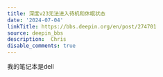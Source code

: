 ```yaml
---
title: 深度v23无法进入待机和休眠状态
date: '2024-07-04'
linkTitle: https://bbs.deepin.org/en/post/274701
source: deepin_bbs
description:  Chris 
disable_comments: true
---
```

我的笔记本是dell
